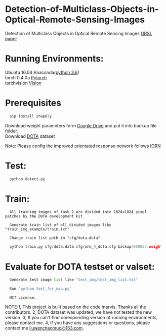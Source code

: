 # Detection-of-Multiclass-Objects-in-Optical-Remote-Sensing-Images
Detection of Multiclass Objects in Optical Remote Sensing Images [GRSL paper](https://ieeexplore.ieee.org/document/8573851)  
# Running Environments:
Ubuntu 16.04
Anaconda([python 3.6](https://www.anaconda.com/download/#linux))   
torch 0.4.0a  [Pytorch](https://github.com/pytorch/pytorch#from-source)  
torchvision [Vision](https://github.com/pytorch/vision)
  
  
# Prerequisites
```python
  pip install shapely  
``` 
Download weight parameters form [Google Drive](https://drive.google.com/file/d/1pvsVnxh4fqhkiInegHLlqunLvCHJENz8/view?usp=sharing) and put it into backup file folder.  
Download [DOTA](https://captain-whu.github.io/DOTA/index.html) dataset  
  
Note: Please config the improved orientated response network follows [IORN](https://github.com/wdczs/ImprovedORN)

# Test:  
```python
  python detect.py  
```
# Train:  

```
  All training images of task 2 are divided into 1024×1024 pixel patches by the DOTA development kit  
```
```
  Generate train list of all divided images like "train_img_example/train.txt"   
```
```
  Change train list path in "cfg/dota.data"  
```
```python
  python train.py cfg/dota.data cfg/orn_4_dota.cfg backup/000057.weights  
```

# Evaluate for DOTA testset or valset:  
```python
  Generate test image list like "test_img/test_img_list.txt"  
```
```python
  Run "python test_for_map.py"
```
```License:
  MIT License.
```
NOTE:1, This project is built based on the code [marvis](https://github.com/marvis/pytorch-yolo2). Thanks all the contributors. 2, DOTA dataset was updated, we have not tested the new version. 3, If you can't find coresponding version of running environments, please contact me. 4, If you have any suggestions or questions, please contact me liuwenchaomuc@163.com.
